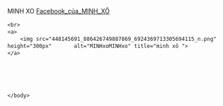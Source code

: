 <!DOCTYPE html>
<html lang="en">
    <head>
        <a>MINH XO</a>
    </head>
    <body>
        <a href = "https://www.facebook.com/lehoangminhrrrrttyyy1234" target ="_blank">
            Facebook_của_MINH_XÔ
        </a>
        
    <br>
    <a>
        <img src="448145691_886426749887869_6924369713305694115_n.png" height="300px"       alt="MINHxoMINHxo" title="minh xô ">
    </a>





    </body>
</html>

